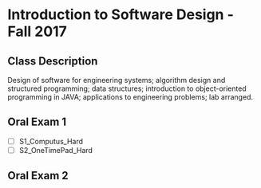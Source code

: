 # Introduction to Software Design - Fall 2017

## Class Description

Design of software for engineering systems; algorithm design and structured programming; data structures; introduction to object-oriented programming in JAVA; applications to engineering problems; lab arranged.

## Oral Exam 1
- [ ] S1_Computus_Hard
- [ ] S2_OneTimePad_Hard

## Oral Exam 2
